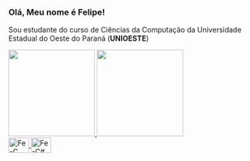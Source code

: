 ### Olá, Meu nome é Felipe!

Sou estudante do curso de Ciências da Computação da Universidade Estadual do Oeste do Paraná (**UNIOESTE**)

<div>
  <a href="https://github.com/felipeasano">
    <img height="170em" src="https://github-readme-stats.vercel.app/api?username=felipeasano&show_icons=true&theme=transparent"/>
    <img height="170em" src="https://github-readme-stats.vercel.app/api/top-langs/?username=felipeasano&layout=compact&theme=transparent"/>
</div>

<div>
  <img align="center" alt="Fe-C" height="30" width="40" src="https://cdn.jsdelivr.net/gh/devicons/devicon/icons/c/c-original.svg">
  <img align="center" alt="Fe-C#" height="30" width="40" src="https://cdn.jsdelivr.net/gh/devicons/devicon/icons/csharp/csharp-original.svg"> 
</div>

##
